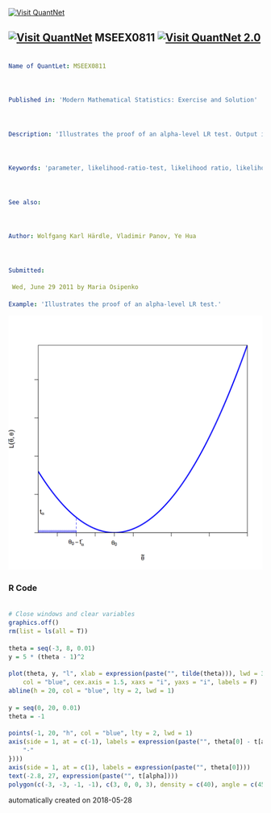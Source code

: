 [<img src="https://github.com/QuantLet/Styleguide-and-FAQ/blob/master/pictures/banner.png" width="888" alt="Visit QuantNet">](http://quantlet.de/)

## [<img src="https://github.com/QuantLet/Styleguide-and-FAQ/blob/master/pictures/qloqo.png" alt="Visit QuantNet">](http://quantlet.de/) **MSEEX0811** [<img src="https://github.com/QuantLet/Styleguide-and-FAQ/blob/master/pictures/QN2.png" width="60" alt="Visit QuantNet 2.0">](http://quantlet.de/)

```yaml

﻿Name of QuantLet: MSEEX0811



Published in: 'Modern Mathematical Statistics: Exercise and Solution'



Description: 'Illustrates the proof of an alpha-level LR test. Output is a plot.'



Keywords: 'parameter, likelihood-ratio-test, likelihood ratio, likelihood, testing, test, plot'



See also:



Author: Wolfgang Karl Härdle, Vladimir Panov, Ye Hua



Submitted:

 Wed, June 29 2011 by Maria Osipenko

Example: 'Illustrates the proof of an alpha-level LR test.'
```

![Picture1](MSEEX0811.png)

### R Code
```r

# Close windows and clear variables
graphics.off()
rm(list = ls(all = T))

theta = seq(-3, 8, 0.01)
y = 5 * (theta - 1)^2

plot(theta, y, "l", xlab = expression(paste("", tilde(theta))), lwd = 3, ylab = expression(paste("", L(tilde(theta), theta))), 
    col = "blue", cex.axis = 1.5, xaxs = "i", yaxs = "i", labels = F)
abline(h = 20, col = "blue", lty = 2, lwd = 1)

y = seq(0, 20, 0.01)
theta = -1

points(-1, 20, "h", col = "blue", lty = 2, lwd = 1)
axis(side = 1, at = c(-1), labels = expression(paste("", theta[0] - t[alpha]^{
    "-"
})))
axis(side = 1, at = c(1), labels = expression(paste("", theta[0])))
text(-2.8, 27, expression(paste("", t[alpha])))
polygon(c(-3, -3, -1, -1), c(3, 0, 0, 3), density = c(40), angle = c(45), border = NA, col = "blue") 

```

automatically created on 2018-05-28